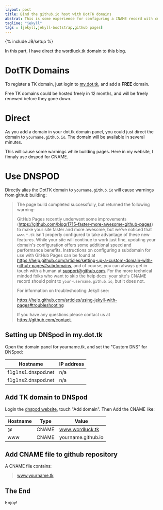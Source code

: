 ```yaml
---
layout: post
title: Bind the github.io host with DotTK domains
abstrat: This is some experience for configuring a CNAME record with custom DNS provider
tagline: "jekyll"
tags : [jekyll,jekyll-bootstrap,github pages]
---
```

{% include JB/setup %}

In this part, I have direct the wordluck.tk domain to this blog.

# DotTK Domains

To register a TK domain, just login to [my.dot.tk](http://my.dot.tk), and add a **FREE** domain.

Free TK domains could be hosted freely in 12 months, and will be freely renewed before they gone down.

# Direct

As you add a domain in your dot.tk domain panel, you could just direct the domain to `yourname.github.io`. The domain will be avaliable in several minutes.

This will cause some warnings while building pages. Here in my website, I finnaly use dnspod for CNAME.

# Use DNSPOD

Directly alias the DotTK domain to `yourname.github.io` will cause warnings from github building:

> The page build completed successfully, but returned the following warning:
> 
> GitHub Pages recently underwent some improvements 
> (https://github.com/blog/1715-faster-more-awesome-github-pages) 
> to make your site faster and more awesome, but we've noticed that 
> `www.*.tk` isn't properly configured to take advantage of these new features. While your site will continue to work just fine, updating your domain's configuration offers some additional speed and performance benefits. Instructions on configuring a subdomain for use with GitHub Pages can be found at https://help.github.com/articles/setting-up-a-custom-domain-with-github-pages#subdomains, and of course, you can always get in touch with a human at support@github.com. For the more technical minded folks who want to skip the help docs: your site's CNAME record should point to `your-username.github.io`, but it does not. 
>
> For information on troubleshooting Jekyll see:
>
> https://help.github.com/articles/using-jekyll-with-pages#troubleshooting
>
> If you have any questions please contact us at https://github.com/contact.

## Setting up DNSpod in my.dot.tk

Open the domain panel for yourname.tk, and set the "Custom DNS" for DNSpod:

| Hostname | IP address |
| -------- | ---------- |
| f1g1ns1.dnspod.net | n/a |
| f1g1ns2.dnspod.net | n/a |

## Add TK domain to DNSpod

Login the [dnspod website](https://www.dnspod.cn/Domain), touch "Add domain".
Then Add the CNAME like:

| Hostname | Type | Value |
| -------- | ---- | ----- |
| @ | CNAME | www.wordluck.tk |
| www | CNAME | yourname.github.io |

## Add CNAME file to github repository

A CNAME file contains:

> www.yourname.tk

## The End

Enjoy!


